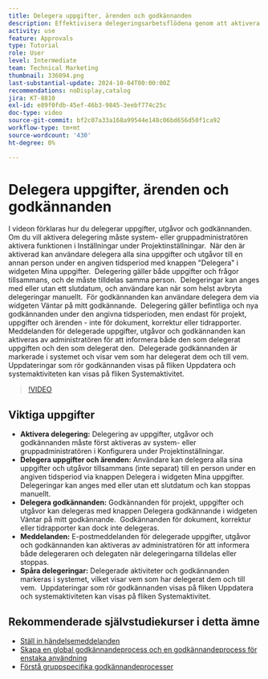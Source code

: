 ```yaml
---
title: Delegera uppgifter, ärenden och godkännanden
description: Effektivisera delegeringsarbetsflödena genom att aktivera delegering av uppgifter och godkännanden i installationsprogrammet, använda knapparna Delegera och Delegera godkännande, ange e-postmeddelanden för tilldelningar och spåra uppdateringar och systemaktiviteter för tydlig tillsyn.
activity: use
feature: Approvals
type: Tutorial
role: User
level: Intermediate
team: Technical Marketing
thumbnail: 336094.png
last-substantial-update: 2024-10-04T00:00:00Z
recommendations: noDisplay,catalog
jira: KT-8810
exl-id: e89f0fdb-45ef-46b3-9845-3eebf774c25c
doc-type: video
source-git-commit: bf2c07a33a168a99544e148c06bd656d50f1ca92
workflow-type: tm+mt
source-wordcount: '430'
ht-degree: 0%

---
```


# Delegera uppgifter, ärenden och godkännanden

I videon förklaras hur du delegerar uppgifter, utgåvor och godkännanden. &#x200B; Om du vill aktivera delegering måste system- eller gruppadministratören aktivera funktionen i Inställningar under Projektinställningar. &#x200B; När den är aktiverad kan användare delegera alla sina uppgifter och utgåvor till en annan person under en angiven tidsperiod med knappen &quot;Delegera&quot; i widgeten Mina uppgifter. &#x200B; Delegering gäller både uppgifter och frågor tillsammans, och de måste tilldelas samma person. &#x200B; Delegeringar kan anges med eller utan ett slutdatum, och användare kan när som helst avbryta delegeringar manuellt. &#x200B;
För godkännanden kan användare delegera dem via widgeten Väntar på mitt godkännande. &#x200B; Delegering gäller befintliga och nya godkännanden under den angivna tidsperioden, men endast för projekt, uppgifter och ärenden - inte för dokument, korrektur eller tidrapporter. &#x200B; Meddelanden för delegerade uppgifter, utgåvor och godkännanden kan aktiveras av administratören för att informera både den som delegerat uppgiften och den som delegerat den. &#x200B;
Delegerade godkännanden är markerade i systemet och visar vem som har delegerat dem och till vem. &#x200B; Uppdateringar som rör godkännanden visas på fliken Uppdatera och systemaktiviteten kan visas på fliken Systemaktivitet. &#x200B;


>[!VIDEO](https://video.tv.adobe.com/v/336094/?quality=12&learn=on&enablevpops)

## Viktiga uppgifter

* **Aktivera delegering:** Delegering av uppgifter, utgåvor och godkännanden måste först aktiveras av system- eller gruppadministratören i Konfigurera under Projektinställningar.
* **Delegera uppgifter och ärenden:** Användare kan delegera alla sina uppgifter och utgåvor tillsammans (inte separat) till en person under en angiven tidsperiod via knappen Delegera i widgeten Mina uppgifter. &#x200B; Delegeringar kan anges med eller utan ett slutdatum och kan stoppas manuellt.
* **Delegera godkännanden:** Godkännanden för projekt, uppgifter och utgåvor kan delegeras med knappen Delegera godkännande i widgeten Väntar på mitt godkännande. &#x200B; Godkännanden för dokument, korrektur eller tidrapporter kan dock inte delegeras.
* **Meddelanden:** E-postmeddelanden för delegerade uppgifter, utgåvor och godkännanden kan aktiveras av administratören för att informera både delegeraren och delegaten när delegeringarna tilldelas eller stoppas.
* **Spåra delegeringar:** Delegerade aktiviteter och godkännanden markeras i systemet, vilket visar vem som har delegerat dem och till vem. &#x200B; Uppdateringar som rör godkännanden visas på fliken Uppdatera och systemaktiviteten kan visas på fliken Systemaktivitet.


## Rekommenderade självstudiekurser i detta ämne

* [Ställ in händelsemeddelanden](/help/administration-and-setup/email-and-in-app-notifications/admin-set-up-event-notifications.md)
* [Skapa en global godkännandeprocess och en godkännandeprocess för enstaka användning](/help/manage-work/approval-processes-and-milestone-paths/create-a-single-use-approval-process.md)
* [Förstå gruppspecifika godkännandeprocesser](/help/administration-and-setup/approval-processes-and-milestone-paths/group-specific-approval-processes.md)

